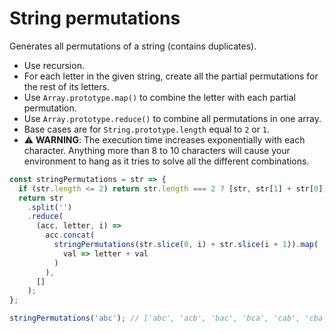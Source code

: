 # String permutations

Generates all permutations of a string (contains duplicates).

* Use recursion.
* For each letter in the given string, create all the partial permutations for the rest of its letters.
* Use `Array.prototype.map()` to combine the letter with each partial permutation.
* Use `Array.prototype.reduce()` to combine all permutations in one array.
* Base cases are for `String.prototype.length` equal to `2` or `1`.
* ⚠️ **WARNING**: The execution time increases exponentially with each character. Anything more than 8 to 10 characters will cause your environment to hang as it tries to solve all the different combinations.

```js
const stringPermutations = str => {
  if (str.length <= 2) return str.length === 2 ? [str, str[1] + str[0]] : [str];
  return str
    .split('')
    .reduce(
      (acc, letter, i) =>
        acc.concat(
          stringPermutations(str.slice(0, i) + str.slice(i + 1)).map(
            val => letter + val
          )
        ),
      []
    );
};
```

```js
stringPermutations('abc'); // ['abc', 'acb', 'bac', 'bca', 'cab', 'cba']
```
